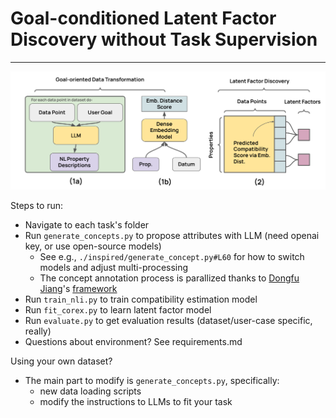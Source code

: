 # Goal-conditioned Latent Factor Discovery without Task Supervision

---
<img src="images/instruct_lf.PNG" alt="drawing" style="width:700px;"/>

Steps to run:
- Navigate to each task's folder
- Run ```generate_concepts.py``` to propose attributes with LLM (need openai key, or use open-source models)
  - See e.g., ```./inspired/generate_concept.py#L60``` for how to switch models and adjust multi-processing
  - The concept annotation process is parallized thanks to [Dongfu Jiang](https://jdf-prog.github.io/)'s [framework](https://github.com/jdf-prog/LLM-Engines)
- Run ```train_nli.py``` to train compatibility estimation model
- Run ```fit_corex.py``` to learn latent factor model
- Run ```evaluate.py``` to get evaluation results (dataset/user-case specific, really)
- Questions about environment? See requirements.md

Using your own dataset?
- The main part to modify is ```generate_concepts.py```, specifically:
  - new data loading scripts 
  - modify the instructions to LLMs to fit your task 
 